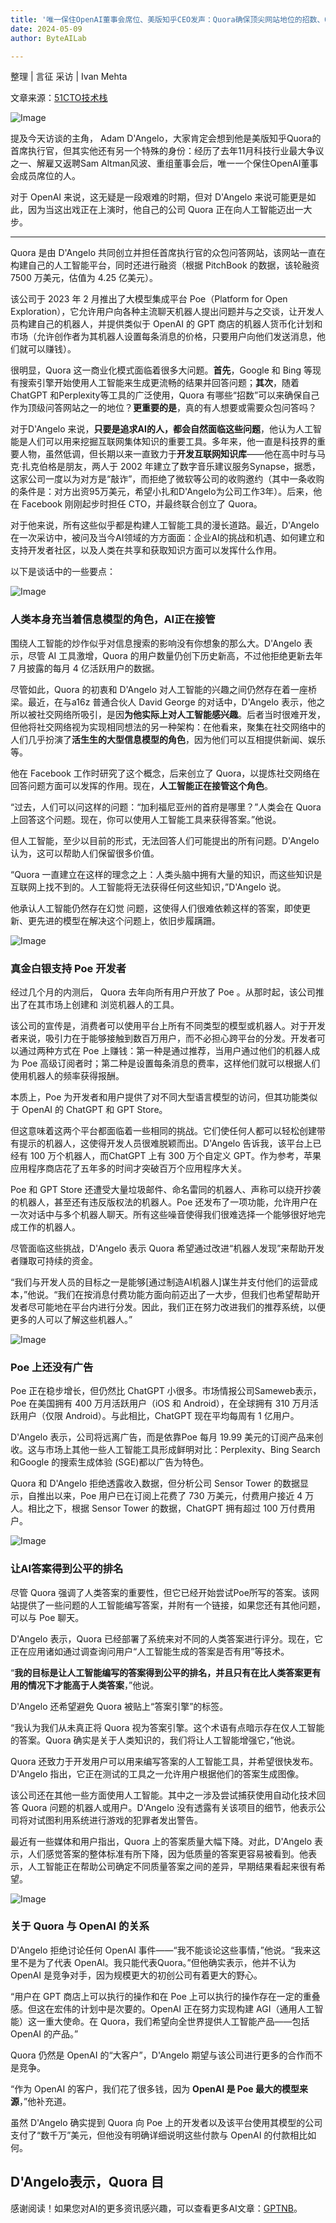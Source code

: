 ```yaml
---
title: '唯一保住OpenAI董事会席位、美版知乎CEO发声：Quora确保顶尖网站地位的招数、OpenAI不是竞争对手，众包问答的未来'
date: 2024-05-09
author: ByteAILab

---
```


整理 | 言征
采访 | Ivan Mehta  

文章来源：[51CTO技术栈](https://mp.weixin.qq.com/s/6XA2PEhiSdHr1EfkkhSQoQ)

![Image](https://appserversrc.8btc.cn/FkBNtZlRdSB7scHYB8L8STeNyKd5)

提及今天访谈的主角， Adam D'Angelo，大家肯定会想到他是美版知乎Quora的首席执行官，但其实他还有另一个特殊的身份：经历了去年11月科技行业最大争议之一、解雇又返聘Sam Altman风波、重组董事会后，唯一一个保住OpenAI董事会成员席位的人。 

对于 OpenAI 来说，这无疑是一段艰难的时期，但对 D'Angelo 来说可能更是如此，因为当这出戏正在上演时，他自己的公司 Quora 正在向人工智能迈出一大步。

---
 

Quora 是由 D'Angelo 共同创立并担任首席执行官的众包问答网站，该网站一直在构建自己的人工智能平台，同时还进行融资（根据 PitchBook 的数据，该轮融资 7500 万美元，估值为 4.25 亿美元）。 

该公司于 2023 年 2 月推出了大模型集成平台 Poe（Platform for Open Exploration），它允许用户向各种主流聊天机器人提出问题并与之交谈，让开发人员构建自己的机器人，并提供类似于 OpenAI 的 GPT 商店的机器人货币化计划和市场（允许创作者为其机器人设置每条消息的价格，只要用户向他们发送消息，他们就可以赚钱）。 

很明显，Quora 这一商业化模式面临着很多大问题。**首先**，Google 和 Bing 等现有搜索引擎开始使用人工智能来生成更流畅的结果并回答问题；**其次**，随着 ChatGPT 和Perplexity等工具的广泛使用，Quora 有哪些“招数”可以来确保自己作为顶级问答网站之一的地位？**更重要的是**，真的有人想要或需要众包问答吗？ 

对于D'Angelo 来说，**只要是追求AI的人，都会自然面临这些问题**，他认为人工智能是人们可以用来挖掘互联网集体知识的重要工具。多年来，他一直是科技界的重要人物，虽然低调，但长期以来一直致力于**开发互联网知识库**——他在高中时与马克·扎克伯格是朋友，两人于 2002 年建立了数字音乐建议服务Synapse，据悉，这家公司一度以为对方是“敲诈”，而拒绝了微软等公司的收购邀约（其中一条收购的条件是：对方出资95万美元，希望小扎和D'Angelo为公司工作3年）。后来，他在 Facebook 刚刚起步时担任 CTO，并最终联合创立了 Quora。 

对于他来说，所有这些似乎都是构建人工智能工具的漫长道路。最近，D'Angelo在一次采访中，被问及当今AI领域的方方面面：企业AI的挑战和机遇、如何建立和支持开发者社区，以及人类在共享和获取知识方面可以发挥什么作用。 

以下是谈话中的一些要点： 

![Image](https://appserversrc.8btc.cn/FlV_AvGW-8Inx95fHPuzt7aQcLHe)

### **人类本身充当着信息模型的角色，AI正在接管** 

围绕人工智能的炒作似乎对信息搜索的影响没有你想象的那么大。D'Angelo 表示，尽管 AI 工具激增，Quora 的用户数量仍创下历史新高，不过他拒绝更新去年 7 月披露的每月 4 亿活跃用户的数据。 

尽管如此，Quora 的初衷和 D'Angelo 对人工智能的兴趣之间仍然存在着一座桥梁。最近，在与a16z 普通合伙人 David George 的对话中，D'Angelo 表示，他之所以被社交网络所吸引，是因**为他实际上对人工智能感兴趣**。后者当时很难开发，但他将社交网络视为实现相同想法的另一种架构：在他看来，聚集在社交网络中的人们几乎扮演了**活生生的大型信息模型的角色**，因为他们可以互相提供新闻、娱乐等。 

他在 Facebook 工作时研究了这个概念，后来创立了 Quora，以提炼社交网络在回答问题方面可以发挥的作用。现在，**人工智能正在接管这个角色**。 

“过去，人们可以问这样的问题：“加利福尼亚州的首府是哪里？”人类会在 Quora 上回答这个问题。现在，你可以使用人工智能工具来获得答案。”他说。 

但人工智能，至少以目前的形式，无法回答人们可能提出的所有问题。D'Angelo 认为，这可以帮助人们保留很多价值。 

“Quora 一直建立在这样的理念之上：人类头脑中拥有大量的知识，而这些知识是互联网上找不到的。人工智能将无法获得任何这些知识，”D'Angelo 说。 

他承认人工智能仍然存在幻觉 问题，这使得人们很难依赖这样的答案，即使更新、更先进的模型在解决这个问题上，依旧步履蹒跚。 

![Image](https://appserversrc.8btc.cn/FhglIc6AuAaaKTcvkXJU-LnJVGgV)

### **真金白银支持 Poe 开发者** 

经过几个月的内测后， Quora 去年向所有用户开放了 Poe 。从那时起，该公司推出了在其市场上创建和 浏览机器人的工具。 

该公司的宣传是，消费者可以使用平台上所有不同类型的模型或机器人。对于开发者来说，吸引力在于能够接触到数百万用户，而不必担心跨平台的分发。开发者可以通过两种方式在 Poe 上赚钱：第一种是通过推荐，当用户通过他们的机器人成为 Poe 高级订阅者时；第二种是设置每条消息的费率，这样他们就可以根据人们使用机器人的频率获得报酬。 

本质上，Poe 为开发者和用户提供了对不同大型语言模型的访问，但其功能类似于 OpenAI 的 ChatGPT 和 GPT Store。 

但这意味着这两个平台都面临着一些相同的挑战。它们使任何人都可以轻松创建带有提示的机器人，这使得开发人员很难脱颖而出。D'Angelo 告诉我，该平台上已经有 100 万个机器人，而ChatGPT 上有 300 万个自定义 GPT。作为参考，苹果应用程序商店花了五年多的时间才突破百万个应用程序大关。 

Poe 和 GPT Store 还遭受大量垃圾邮件、命名雷同的机器人、声称可以绕开抄袭的机器人，甚至还有违反版权法的机器人。Poe 还发布了一项功能，允许用户在一次对话中与多个机器人聊天。所有这些噪音使得我们很难选择一个能够很好地完成工作的机器人。 

尽管面临这些挑战，D'Angelo 表示 Quora 希望通过改进“机器人发现”来帮助开发者赚取可持续的资金。 

“我们与开发人员的目标之一是能够[通过制造AI机器人]谋生并支付他们的运营成本，”他说。“我们在按消息付费功能方面向前迈出了一大步，但我们也希望帮助开发者尽可能地在平台内进行分发。因此，我们正在努力改进我们的推荐系统，以便更多的人可以了解这些机器人。” 

![Image](https://appserversrc.8btc.cn/FhxxXVZjlmDzyONAAAGZZN-Ew71Y)

### **Poe 上还没有广告** 

Poe 正在稳步增长，但仍然比 ChatGPT 小很多。市场情报公司Sameweb表示，Poe 在美国拥有 400 万月活跃用户（iOS 和 Android），在全球拥有 310 万月活跃用户（仅限 Android）。与此相比，ChatGPT 现在平均每周有 1 亿用户。 

D'Angelo 表示，公司将远离广告，而是依靠Poe 每月 19.99 美元的订阅产品来创收。这与市场上其他一些人工智能工具形成鲜明对比：Perplexity、Bing Search和Google 的搜索生成体验 (SGE)都以广告为特色。 

Quora 和 D'Angelo 拒绝透露收入数据，但分析公司 Sensor Tower 的数据显示，自推出以来，Poe 用户已在订阅上花费了 730 万美元，付费用户接近 4 万人。相比之下，根据 Sensor Tower 的数据，ChatGPT 拥有超过 100 万付费用户。 

![Image](https://appserversrc.8btc.cn/Fjal1WdBB5BaZnNGtitc5pAIj49M)

### **让AI答案得到公平的排名** 

尽管 Quora 强调了人类答案的重要性，但它已经开始尝试Poe所写的答案。该网站提供了一些问题的人工智能编写答案，并附有一个链接，如果您还有其他问题，可以与 Poe 聊天。 

D'Angelo 表示，Quora 已经部署了系统来对不同的人类答案进行评分。现在，它正在应用诸如通过调查询问用户“人工智能生成的答案是否有用”等技术。 

“**我的目标是让人工智能编写的答案得到公平的排名，并且只有在比人类答案更有用的情况下才能高于人类答案**，”他说。 

D'Angelo 还希望避免 Quora 被贴上“答案引擎”的标签。 

“我认为我们从未真正将 Quora 视为答案引擎。这个术语有点暗示存在仅人工智能的答案。Quora 确实是关于人类知识的，我们将让人工智能增强它，”他说。 

Quora 还致力于开发用户可以用来编写答案的人工智能工具，并希望很快发布。D'Angelo 指出，它正在测试的工具之一允许用户根据他们的答案生成图像。 

该公司还在其他一些方面使用人工智能。其中之一涉及尝试捕获使用自动化技术回答 Quora 问题的机器人或用户。D'Angelo 没有透露有关该项目的细节，他表示公司将对试图利用系统进行游戏的犯罪者发出警告。 

最近有一些媒体和用户指出，Quora 上的答案质量大幅下降。对此，D'Angelo 表示，人们感觉答案的整体标准有所下降，因为低质量的答案更容易被看到。他表示，人工智能正在帮助公司确定不同质量答案之间的差异，早期结果看起来很有希望。 

![Image](https://appserversrc.8btc.cn/FsdMXfF8xy6qaUI3e6JuHnScbU8p)

### **关于 Quora 与 OpenAI 的关系** 

D'Angelo 拒绝讨论任何 OpenAI 事件——“我不能谈论这些事情，”他说。“我来这里不是为了代表 OpenAI。我只能代表Quora。”但他确实表示，他并不认为 OpenAI 是竞争对手，因为规模更大的初创公司有着更大的野心。 

“用户在 GPT 商店上可以执行的操作和在 Poe 上可以执行的操作存在一定的重叠感。但这在宏伟的计划中是次要的。OpenAI 正在努力实现构建 AGI（通用人工智能）这一重大使命。在 Quora，我们希望向全世界提供人工智能产品——包括 OpenAI 的产品。” 

Quora 仍然是 OpenAI 的“大客户”，D'Angelo 期望与该公司进行更多的合作而不是竞争。 

“作为 OpenAI 的客户，我们花了很多钱，因为 **OpenAI 是 Poe 最大的模型来源**，”他补充道。 

虽然 D'Angelo 确实提到 Quora 向 Poe 上的开发者以及该平台使用其模型的公司支付了“数千万”美元，但他没有明确详细说明这些付款与 OpenAI 的付款相比如何。 

D'Angelo表示，Quora 目
---
感谢阅读！如果您对AI的更多资讯感兴趣，可以查看更多AI文章：[GPTNB](https://gptnb.com)。
